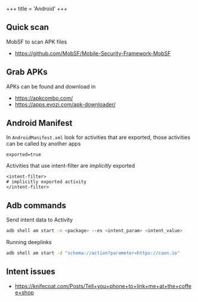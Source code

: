 +++
title = 'Android'
+++

## Quick scan

MobSF to scan APK files

- https://github.com/MobSF/Mobile-Security-Framework-MobSF

## Grab APKs

APKs can be found and download in 

- https://apkcombo.com/
- https://apps.evozi.com/apk-downloader/

## Android Manifest

In `AndroidManifest.xml` look for activities that are exported, those activities can be called by another apps

```
exported=true
```

Activities that use intent-filter are *implicitly* exported

```
<intent-filter>
# implicitly exported activity
</intent-filter>
```

## Adb commands


Send intent data to Activity
```bash
adb shell am start -n <package> --es <intent_param> <intent_value>
```

Running deeplinks
```bash
adb shell am start -d "schema://action?parameter=https://caon.io"
```

## Intent issues

- https://knifecoat.com/Posts/Tell+you+phone+to+link+me+at+the+coffee+shop